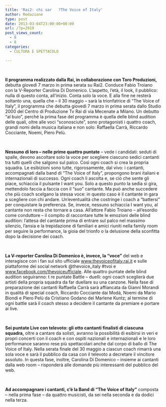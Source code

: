 ```yaml
---
title: 'Rai2: chi sar   ?The Voice of Italy'
author: Redazione
type: post
date: 2013-03-04T23:00:00+00:00
url: /?p=2919
post_views_count:
  - 8
  - 8
categories:
  - CULTURA E SPETTACOLO

---
```

&nbsp;

**Il programma realizzato dalla Rai, in collaborazione con Toro Produzioni,** debutta gioved&igrave; 7 marzo in prima serata su Rai2. Conduce Fabio Troiano con la V-Reporter Carolina Di Domenico. L&rsquo;aspetto, l&rsquo;et&agrave;, il look, il pubblico: nulla di questo conta, all&rsquo;inizio. Conta solo la voce. E alla fine ne rester&agrave; soltanto una, quella che &ndash; il 30 maggio &ndash; sar&agrave; la trionfatrice di &ldquo;The Voice of Italy&rdquo;, il programma che debutta gioved&igrave; 7 marzo in prima serata dallo Studio 2000 del Centro di Produzione Tv Rai di via Mecenate a Milano. Un debutto &ldquo;al buio&rdquo;, perch&eacute; la prima fase del programma &egrave; quella delle blind audition delle quali, oltre alle voci &ldquo;sconosciute&rdquo;, sono protagonisti i quattro coach, grandi nomi della musica italiana e non solo: Raffaella Carr&agrave;, Riccardo Cocciante, Noemi, Piero Pel&ugrave;.&nbsp;

&nbsp;

**Nessuno di loro &ndash; nelle prime quattro puntate** &ndash; vede i candidati: seduti di spalle, devono ascoltare solo la voce per scegliere ciascuno sedici cantanti tra tutti quelli che salgono sul palco. Cos&igrave; ogni coach si crea la propria squadra. Le esibizioni sono tutte, rigorosamente, dal vivo: i cantanti, accompagnati dalla band di &ldquo;The Voice of Italy&rdquo;, propongono brani italiani e internazionali di successo. Ogni coach li ascolta e, se ci&ograve; che sente gli piace, schiaccia il pulsante I want you. Solo a questo punto la sedia si gira, mettendolo faccia a faccia con il &ldquo;suo&rdquo; cantante. Ma pu&ograve; anche succedere che pi&ugrave; coach scelgano la stessa voce: in questo caso &egrave; il cantante in gara a scegliere con chi andare. Un&rsquo;eventualit&agrave; che costringe i coach a &ldquo;battersi&rdquo; per conquistare la preferenza. Se, invece, nessuno schiaccia I want you, al cantante non resta che tornare a casa. All&rsquo;attore Fabio Troiano &#8211; all&rsquo;esordio come conduttore &ndash; il compito di raccontare tutte le emozioni delle blind audition: l&rsquo;attesa del cantante prima di entrare sul palco nel massimo silenzio, l&rsquo;ansia e la trepidazione di familiari e amici riuniti nella family room per seguire la performance, la gioia del trionfo o la delusione della sconfitta dopo la decisione dei coach.&nbsp;

&nbsp;

**La V-reporter Carolina Di Domenico &egrave;, invece, la &ldquo;voce&rdquo;** del web e interagisce con i fan sul sito ufficiale www.thevoiceofitaly.rai.it e sulle piattaforme dei social network @thevoice_italy #tvoi e www.facebook.com/thevoiceufficiale. Alle quattro puntate delle blind audition seguiranno: t re puntate Battle &ndash; duelli: ogni coach sceglier&agrave; due artisti della propria squadra da far duellare su una canzone. Nella fase di preparazione dei cantanti Raffaella Carr&agrave; sar&agrave; affiancata da Gianni Morandi in qualit&agrave; di special coach, Riccardo Cocciante dai Mod&agrave;, Noemi da Mario Biondi e Piero Pel&ugrave; da Cristiano Godano dei Marlene Kuntz; al termine di ogni battle sar&agrave; il coach stesso a decidere il cantante da premiare e portare ai live.

&nbsp;

**Sei puntate Live con televoto: gli otto cantanti finalisti di ciascuna squadra,** oltre a cantare da solisti, avranno la possibilit&agrave; di esibirsi in veri e propri concerti con il coach e con ospiti nazionali e internazionali e le loro performance saranno rese pi&ugrave; spettacolari anche dal corpo di ballo di The Voice of Italy. Nella serata finale del 30 maggio a ciascun coach rimarr&agrave; una sola voce e sar&agrave; il pubblico da casa con il televoto a decretare il vincitore assoluto. In questa fase, inoltre, Carolina Di Domenico &#8211; insieme ai cantanti dalla web room &#8211; risponder&agrave; alle domande pi&ugrave; interessanti del pubblico del web.

&nbsp;

**Ad accompagnare i cantanti, c&rsquo;&egrave; la Band di &ldquo;The Voice of Italy&rdquo;** composta &ndash; nella prima fase &ndash; da quattro musicisti, da sei nella seconda e da dodici nella terza.&nbsp;

<div>
  &nbsp;
</div>
